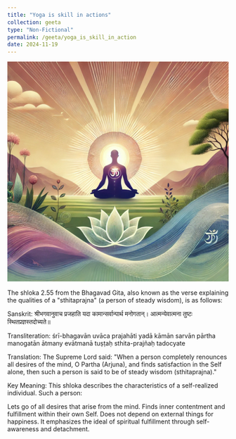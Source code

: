 ```yaml
---
title: "Yoga is skill in actions"
collection: geeta
type: "Non-Fictional"
permalink: /geeta/yoga_is_skill_in_action
date: 2024-11-19
---
```


[<img src="../images/shlok_2_55.webp" width="1000" height="500"/>](../images/shlok_2_55.webp)

The shloka 2.55 from the Bhagavad Gita, also known as the verse explaining the qualities of a "sthitaprajna" (a person of steady wisdom), is as follows:

Sanskrit:
श्रीभगवानुवाच
प्रजहाति यदा कामान्सर्वान्पार्थ मनोगतान्।
आत्मन्येवात्मना तुष्टः स्थितप्रज्ञस्तदोच्यते॥

Transliteration:
śrī-bhagavān uvāca
prajahāti yadā kāmān sarvān pārtha manogatān
ātmany evātmanā tuṣṭaḥ sthita-prajñaḥ tadocyate

Translation:
The Supreme Lord said:
"When a person completely renounces all desires of the mind, O Partha (Arjuna), and finds satisfaction in the Self alone, then such a person is said to be of steady wisdom (sthitaprajna)."

Key Meaning:
This shloka describes the characteristics of a self-realized individual. Such a person:

Lets go of all desires that arise from the mind.
Finds inner contentment and fulfillment within their own Self.
Does not depend on external things for happiness.
It emphasizes the ideal of spiritual fulfillment through self-awareness and detachment.

